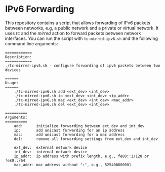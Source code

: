 # IPv6 Forwarding

This repository contains a script that allows forwarding of IPv6 packets
between networks, e.g, a public network and a private or virtual network. It
uses *tc* and the *mirred* action to forward packets between network
interfaces. You can run the script with `tc-mirred-ipv6.sh` and the following
command line arguments:

```
============
Description:
============
./tc-mirred-ipv6.sh - configure forwarding of ipv6 packets between two devices

======
Usage:
======
    ./tc-mirred-ipv6.sh add <ext_dev> <int_dev>
    ./tc-mirred-ipv6.sh ip <ext_dev> <int_dev> <ip_addr>
    ./tc-mirred-ipv6.sh mac <ext_dev> <int_dev> <mac_addr>
    ./tc-mirred-ipv6.sh del <ext_dev> <int_dev>

==========
Arguments:
==========
    add:      initialize forwarding between ext_dev and int_dev
    ip:       add unicast forwarding for an ip address
    mac:      add unicast forwarding for a mac address
    del:      remove all forwarding settings from ext_dev and int_dev

    ext_dev:  external network device
    int_dev:  internal network device
    ip_addr:  ip address with prefix length, e.g., fe80::1/128 or fe80::/64
    mac_addr: mac address without ":", e.g., 525400000001
```

